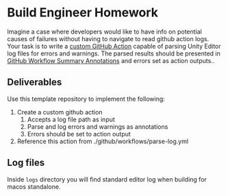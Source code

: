 # Build Engineer Homework

Imagine a case where developers would like to have info on potential causes of failures without having to navigate to read github action logs. Your task is to write a [custom GitHub Action](https://docs.github.com/en/actions/sharing-automations/creating-actions/about-custom-actions) capable of parsing Unity Editor log files for errors and warnings. The parsed results should be presented in [GitHub Workflow Summary Annotations](https://docs.github.com/en/actions/writing-workflows/choosing-what-your-workflow-does/workflow-commands-for-github-actions#example-creating-an-annotation-for-an-error) and errors set as action outputs..


## Deliverables

Use this template repository to implement the following:

1. Create a custom github action
   1. Accepts a log file path as input
   2. Parse and log errors and warnings as annotations
   3. Errors should be set to action output
2. Reference this action from ./github/workflows/parse-log.yml

## Log files
Inside `logs` directory you will find standard editor log when building for macos standalone.
